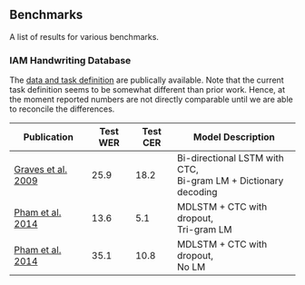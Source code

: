 ## Benchmarks

A list of results for various benchmarks.


### IAM Handwriting Database

The [data and task definition](http://www.fki.inf.unibe.ch/databases/iam-handwriting-database) are publically available. Note that the current task definition seems to be somewhat different than prior work. Hence, at the moment reported numbers are not directly comparable until we are able to reconcile the differences.

Publication | Test WER | Test CER | Model Description |
---|---|---|---|
[Graves et al. 2009](https://www.cs.toronto.edu/~graves/tpami_2009.pdf) | 25.9 | 18.2 | Bi-directional LSTM with CTC, <br/> Bi-gram LM + Dictionary decoding |
[Pham et al. 2014](https://arxiv.org/abs/1312.4569) | 13.6 | 5.1 | MDLSTM + CTC with dropout, <br/> Tri-gram LM
[Pham et al. 2014](https://arxiv.org/abs/1312.4569) | 35.1 | 10.8 | MDLSTM + CTC with dropout, <br/> No LM
